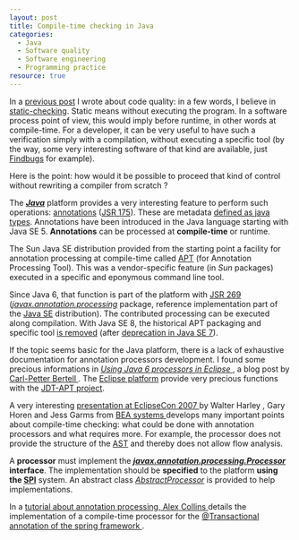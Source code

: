 ```yaml
---
layout: post
title: Compile-time checking in Java
categories:
  - Java
  - Software quality
  - Software engineering
  - Programming practice
resource: true
---
```

<p>
In a <a href="http://bdulac.github.io/note/apple-ssl-case">previous post</a> I wrote about code quality: in a few words, I believe in <span itemprop="about"><a itemprop="sameAs" href="http://en.wikipedia.org/wiki/Static_program_analysis">static-checking</a></span>. Static means without executing the program. In a software process point of view, this would imply before runtime, in other words at compile-time. For a developer, it can be very useful to have such a verification simply with a compilation, without executing a specific tool (by the way, some very interesting software of that kind are available, just <a href="http://findbugs.sourceforge.net/">Findbugs</a> for example).
</p>
<p>
Here is the point: how would it be possible to proceed that kind of control without rewriting a compiler from scratch ?
</p>
<p>
The <b><em><a href="http://bdulac.github.io/java/">Java</a></em></b> platform provides a very interesting feature to perform such operations: <a href="http://docs.oracle.com/javase/tutorial/java/annotations/">annotations</a> (<a href="https://www.jcp.org/en/jsr/detail?id=175">JSR 175</a>). These are metadata <a href="http://docs.oracle.com/javase/tutorial/java/annotations/declaring.html">defined as java types</a>. Annotations have been introduced in the Java language starting with Java SE 5. <b itemprop="about">Annotations</b> can be processed at <b itemprop="about">compile-time</b> or runtime.
</p>
<!--
<p>
@see https://blogs.oracle.com/java-platform-group/entry/java_8_s_new_type
</p>
-->
<p>
The Sun Java SE distribution provided from the starting point a facility for annotation processing at compile-time called <a href="http://docs.oracle.com/javase/1.5.0/docs/guide/apt/">APT</a> (for Annotation Processing Tool). This was a vendor-specific feature (in <em>Sun</em> packages) executed in a specific and eponymous command line tool.
</p>
<p>
Since Java 6, that function is part of the platform with <a href="https://www.jcp.org/en/jsr/detail?id=269">JSR 269</a> (<em><a href="http://docs.oracle.com/javase/6/docs/api/javax/annotation/processing/package-summary.html">javax.annotation.processing</a></em> package, reference implementation part of the <a href="https://jcp.org/aboutJava/communityprocess/mrel/jsr269/index2.html">Java SE</a> distribution). The contributed processing can be executed along compilation. With Java SE 8, the historical APT packaging and specific tool <a href="http://openjdk.java.net/jeps/117">is removed</a> (after <a href="docs.oracle.com/javase/7/docs/technotes/guides/apt/">deprecation in Java SE 7</a>).
</p>
<p>
If the topic seems basic for the Java platform, there is a lack of exhaustive documentation for annotation processors development. I found some precious informations in  
<span itemprop="citation" itemscope itemtype="http://schema.org/BlogPosting">
	<a itemprop="url" href="http://kerebus.com/2011/02/using-java-6-processors-in-eclipse/">
		<em>Using Java 6 processors in Eclipse</em>
	</a>
	, a blog post by  
	<span itemprop="author" itemscope itemtype="http://schema.org/Person">
		<a itemprop="sameAs" href="https://github.com/kallebertell">
			<span itemprop="name">
				<span itemprop="givenName">Carl-Petter</span>
				<span itemprop="familyName">Bertell</span>
			</span>
		</a>
		<link itemprop="sameAs" href="http://kerebus.com" />
	</span>
</span>.
The <a href="../eclipse/platform/">Eclipse platform</a> provide very precious functions with the <a href="http://www.eclipse.org/jdt/apt/">JDT-APT project</a>.
</p>
<p>
<span itemprop="citation" itemscope itemtype="http://schema.org/Creativework">
A very interesting
	<a itemprop="url" href="http://www.eclipse.org/jdt/apt/eclipsecon2007.zip">
		<span itemprop="learningResourceType">presentation</span>
		at EclipseCon 2007
	</a>
	by
	<span itemprop="author" itemscope itemtype="http://schema.org/Person">
		<span itemprop="name">
			<span itemprop="givenName">Walter</span>
			<span itemprop="familyName">Harley</span>
		</span>,
	</span>
	<span itemprop="author" itemscope itemtype="http://schema.org/Person">
		<span itemprop="name">
			<span itemprop="givenName">Gary</span>
			<span itemprop="familyName">Horen</span>
		</span>
	</span> and
	<span itemprop="author" itemscope itemtype="http://schema.org/Person">
		<span itemprop="name">
			<span itemprop="givenName">Jess</span>
			<span itemprop="familyName">Garms</span>
		</span>
	</span>
	from
	<span itemprop="author" itemscope itemtype="http://schema.org/Organization">
		<a itemprop="sameAs" href="http://en.wikipedia.org/wiki/BEA_Systems">
			<span itemprop="legalName">BEA systems</span>
		</a>
	</span> develops many important points about compile-time checking: what could be done with annotation processors and what requires more. For example, the processor does not provide the structure of the <a href="http://en.wikipedia.org/wiki/Abstract_syntax_tree">AST</a> and thereby does not allow flow analysis.
</span>
</p>
<p>
A <b itemprop="about">processor</b> must implement the <b itemprop="about"><em><a href="http://docs.oracle.com/javase/8/docs/api/javax/annotation/processing/Processor.html">javax.annotation.processing.Processor</a></em> interface</b>. The implementation should be <b>specified</b> to the platform <b>using the <a href="http://bdulac.github.io/note/spi">SPI</a></b> system. An abstract class <em><a href="http://docs.oracle.com/javase/8/docs/api/javax/annotation/processing/AbstractProcessor.html">AbstractProcessor</a></em> is provided to help implementations.
</p>
<p>
  In a
<span itemprop="citation" itemscope itemtype="http://schema.org/BlogPosting">
	<a itemprop="url" href="http://www.alexecollins.com/java-annotation-processor-tutorial/">
		tutorial about annotation processing,
	</a>
	<span itemprop="author" itemscope itemtype="http://schema.org/Person">
		<a itemprop="sameAs" href="https://github.com/alexec">
			<span itemprop="name">
				<span itemprop="givenName">Alex</span>
				<span itemprop="familyName">Collins</span>
			</span>
		</a>
		<link itemprop="sameAs" href="http://www.alexecollins.com" />
    details the
    <span itemprop="about">implementation of a compile-time processor</span>  
    for the
      <a
        itemprop="about" href="http://docs.spring.io/autorepo/docs/spring/4.2.x/javadoc-api/org/springframework/transaction/annotation/Transactional.html">
        @Transactional annotation of the spring framework
      </a>.
	  </span>
  </span>
</p>
